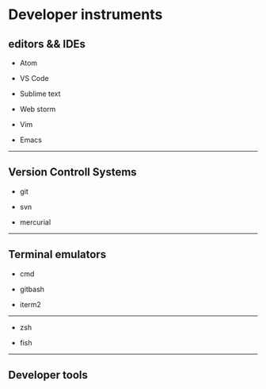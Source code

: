 # Developer instruments

## editors && IDEs

- Atom

- VS Code

- Sublime text

- Web storm

- Vim

- Emacs

---

## Version Controll Systems


- git 

- svn

- mercurial

---

## Terminal emulators 

- cmd 

- gitbash 

- iterm2

--------

 - zsh

 - fish

 ----

 ## Developer tools

